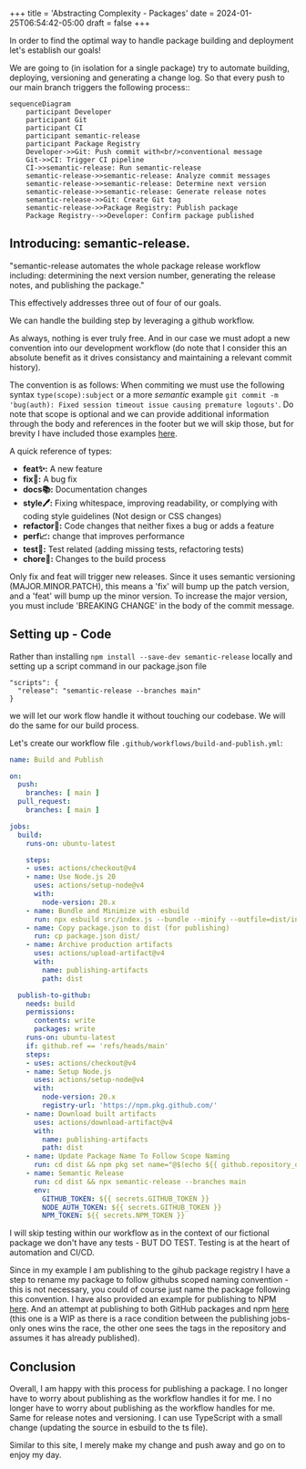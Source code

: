 +++
title = 'Abstracting Complexity - Packages'
date = 2024-01-25T06:54:42-05:00
draft = false
+++

In order to find the optimal way to handle package building and deployment let's establish our goals!

We are going to (in isolation for a single package) try to automate building, deploying, versioning and generating a change log. So that every push to our main branch triggers the following process::

```mermaid
sequenceDiagram
    participant Developer
    participant Git
    participant CI
    participant semantic-release
    participant Package Registry
    Developer->>Git: Push commit with<br/>conventional message
    Git->>CI: Trigger CI pipeline
    CI->>semantic-release: Run semantic-release
    semantic-release->>semantic-release: Analyze commit messages
    semantic-release->>semantic-release: Determine next version
    semantic-release->>semantic-release: Generate release notes
    semantic-release->>Git: Create Git tag
    semantic-release->>Package Registry: Publish package
    Package Registry-->>Developer: Confirm package published
```

## Introducing: semantic-release.

"semantic-release automates the whole package release workflow including: determining the next version number, generating the release notes, and publishing the package." 

This effectively addresses three out of four of our goals.

We can handle the building step by leveraging a github workflow. 

As always, nothing is ever truly free. And in our case we must adopt a new convention into our development workflow (do note that I consider this an absolute benefit as it drives consistancy and maintaining a relevant commit history).

The convention is as follows: When commiting we must use the following syntax `type(scope):subject` or a more *semantic* example `git commit -m 'bug(auth): Fixed session timeout issue causing premature logouts'`. Do note that scope is optional and we can provide additional information through the body and references in the footer but we will skip those, but for brevity I have included those examples [here](https://gist.github.com/onajourney/f875edb9e88840787303dbbe6fe3be14).

A quick reference of types: 

- **feat✨:** A new feature
- **fix🐛:** A bug fix
- **docs📚:** Documentation changes
- **style🖊️:** Fixing whitespace, improving readability, or complying with coding style guidelines (Not design or CSS changes)
- **refactor🔨:** Code changes that neither fixes a bug or adds a feature
- **perf📈:** change that improves performance
- **test🧪:** Test related (adding missing tests, refactoring tests)
- **chore🧹:** Changes to the build process

Only fix and feat will trigger new releases. Since it uses semantic versioning (MAJOR.MINOR.PATCH), this means a 'fix' will bump up the patch version, and a 'feat' will bump up the minor version. To increase the major version, you must include 'BREAKING CHANGE' in the body of the commit message.

## Setting up - Code

Rather than installing `npm install --save-dev semantic-release` locally and setting up a script command in our package.json file

```
"scripts": {
  "release": "semantic-release --branches main"
}
```
we will let our work flow handle it without touching our codebase. We will do the same for our build process.

Let's create our workflow file `.github/workflows/build-and-publish.yml`:

```yml
name: Build and Publish

on:
  push:
    branches: [ main ]
  pull_request:
    branches: [ main ]

jobs:
  build:
    runs-on: ubuntu-latest

    steps:
    - uses: actions/checkout@v4
    - name: Use Node.js 20
      uses: actions/setup-node@v4
      with:
        node-version: 20.x
    - name: Bundle and Minimize with esbuild
      run: npx esbuild src/index.js --bundle --minify --outfile=dist/index.js
    - name: Copy package.json to dist (for publishing)
      run: cp package.json dist/
    - name: Archive production artifacts
      uses: actions/upload-artifact@v4
      with:
        name: publishing-artifacts
        path: dist

  publish-to-github:
    needs: build
    permissions:
      contents: write
      packages: write
    runs-on: ubuntu-latest
    if: github.ref == 'refs/heads/main'
    steps:
    - uses: actions/checkout@v4
    - name: Setup Node.js
      uses: actions/setup-node@v4
      with:
        node-version: 20.x
        registry-url: 'https://npm.pkg.github.com/'
    - name: Download built artifacts
      uses: actions/download-artifact@v4
      with:
        name: publishing-artifacts
        path: dist
    - name: Update Package Name To Follow Scope Naming
      run: cd dist && npm pkg set name="@$(echo ${{ github.repository_owner }} | tr '[:upper:]' '[:lower:]')/$(npm pkg get name | jq -r .)"
    - name: Semantic Release
      run: cd dist && npx semantic-release --branches main
      env:
        GITHUB_TOKEN: ${{ secrets.GITHUB_TOKEN }}
        NODE_AUTH_TOKEN: ${{ secrets.GITHUB_TOKEN }}
        NPM_TOKEN: ${{ secrets.NPM_TOKEN }}
```

I will skip testing within our workflow as in the context of our fictional package we don't have any tests - BUT DO TEST. Testing is at the heart of automation and CI/CD.

Since in my example I am publishing to the gihub package registry I have a step to rename my package to follow githubs scoped naming convention - this is not necessary, you could of course just name the package following this convention. I have also provided an example for publishing to NPM [here](https://gist.github.com/onajourney/d8f3aa09deb4f9950c660a4ab8bbf9d3). And an attempt at publishing to both GitHub packages and npm [here](https://gist.github.com/onajourney/e5a0b372be30e19220db818ba190b31d) (this one is a WIP as there is a race condition between the publishing jobs- only ones wins the race, the other one sees the tags in the repository and assumes it has already published).


## Conclusion

Overall, I am happy with this process for publishing a package. I no longer have to worry about publishing as the workflow handles it for me. I no longer have to worry about publishing as the workflow handles for me. Same for release notes and versioning. I can use TypeScript with a small change (updating the source in esbuild to the ts file). 

Similar to this site, I merely make my change and push away and go on to enjoy my day.